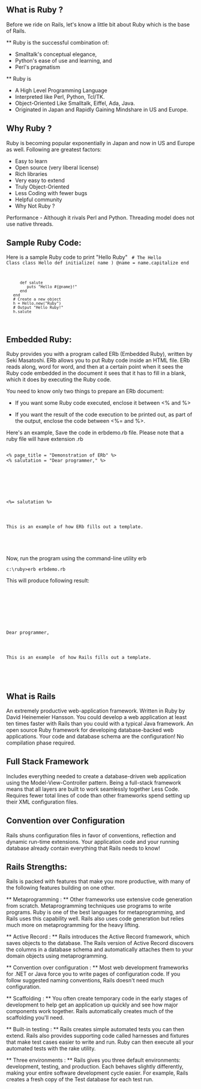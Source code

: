 ## What is Ruby ?

Before we ride on Rails, let's know a little bit about Ruby which is the base of Rails.

** Ruby is the successful combination of:
- Smalltalk's conceptual elegance,
- Python's ease of use and learning, and
- Perl's pragmatism

** Ruby is
- A High Level Programming Language
- Interpreted like Perl, Python, Tcl/TK.
- Object-Oriented Like Smalltalk, Eiffel, Ada, Java.
- Originated in Japan and Rapidly Gaining Mindshare in US and Europe.


## Why Ruby ?

Ruby is becoming popular exponentially in Japan and now in US and Europe as well. Following are greatest factors:

- Easy to learn
- Open source (very liberal license)
- Rich libraries
- Very easy to extend
- Truly Object-Oriented
- Less Coding with fewer bugs
- Helpful community
- Why Not Ruby ?

Performance - Although it rivals Perl and Python.
Threading model does not use native threads.


## Sample Ruby Code:

Here is a sample Ruby code to print "Hello Ruby"
<code>
	   # The Hello Class
	   class Hello
	      def initialize( name )
	         @name = name.capitalize
	      end

	      def salute
	         puts "Hello #{@name}!"
	      end
	   end
	   # Create a new object
	   h = Hello.new("Ruby")
	   # Output "Hello Ruby!"
	   h.salute
</code>

## Embedded Ruby:

Ruby provides you with a program called ERb (Embedded Ruby), written by Seki Masatoshi. ERb allows you to put Ruby code inside an HTML file. ERb reads along, word for word, and then at a certain point when it sees the Ruby code embedded in the document it sees that it has to fill in a blank, which it does by executing the Ruby code.

You need to know only two things to prepare an ERb document:

- If you want some Ruby code executed, enclose it between <% and %>

- If you want the result of the code execution to be printed out, as part of the output, enclose the code between <%= and %>.

Here's an example, Save the code in erbdemo.rb file. Please note that a ruby file will have extension .rb

<code>
<% page_title = "Demonstration of ERb" %>
<% salutation = "Dear programmer," %>
<html>
	<head>
		<title><%= page_title %></title>
	</head>
	<body>
		<p><%= salutation %></p>
		<p>This is an example of how ERb fills out a template.</p>
	</body>
</html>
</code>


Now, run the program using the command-line utility erb

<code>c:\ruby\>erb erbdemo.rb</code>

This will produce following result:

<code>
	<html>
		<head>
			<title>Demonstration of Rails</title>
		</head>
		<body>
			<p>Dear programmer,</p>
			<p>This is an example  of how Rails fills out a template.</p>
		</body>
	</html>
</code>

## What is Rails

An extremely productive web-application framework.
Written in Ruby by David Heinemeier Hansson.
You could develop a web application at least ten times faster with Rails than you could with a typical Java framework.
An open source Ruby framework for developing database-backed web applications.
Your code and database schema are the configuration!
No compilation phase required.

## Full Stack Framework

Includes everything needed to create a database-driven web application using the Model-View-Controller pattern.
Being a full-stack framework means that all layers are built to work seamlessly together Less Code.
Requires fewer total lines of code than other frameworks spend setting up their XML configuration files.

## Convention over Configuration

Rails shuns configuration files in favor of conventions, reflection and dynamic run-time extensions. Your application code and your running database already contain everything that Rails needs to know!

## Rails Strengths:

Rails is packed with features that make you more productive, with many of the following features building on one other.

** Metaprogramming : ** Other frameworks use extensive code generation from scratch. Metaprogramming techniques use programs to write programs. Ruby is one of the best languages for metaprogramming, and Rails uses this capability well. Rails also uses code generation but relies much more on metaprogramming for the heavy lifting.

** Active Record : ** Rails introduces the Active Record framework, which saves objects to the database. The Rails version of Active Record discovers the columns in a database schema and automatically attaches them to your domain objects using metaprogramming.

** Convention over configuration : ** Most web development frameworks for .NET or Java force you to write pages of configuration code. If you follow suggested naming conventions, Rails doesn't need much configuration.

** Scaffolding : ** You often create temporary code in the early stages of development to help get an application up quickly and see how major components work together. Rails automatically creates much of the scaffolding you'll need.

** Built-in testing : ** Rails creates simple automated tests you can then extend. Rails also provides supporting code called harnesses and fixtures that make test cases easier to write and run. Ruby can then execute all your automated tests with the rake utility.

** Three environments : ** Rails gives you three default environments: development, testing, and production. Each behaves slightly differently, making your entire software development cycle easier. For example, Rails creates a fresh copy of the Test database for each test run.











